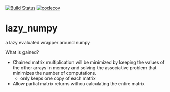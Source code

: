 
[![Build Status](https://travis-ci.org/kennethgoodman/lazy_numpy.svg?branch=master)](https://travis-ci.org/kennethgoodman/lazy_numpy)
[![codecov](https://codecov.io/gh/kennethgoodman/lazy_numpy/branch/master/graph/badge.svg)](https://codecov.io/gh/kennethgoodman/lazy_numpy)

# lazy_numpy
a lazy evaluated wrapper around numpy

What is gained?

* Chained matrix multiplication will be minimized by keeping the values of the other arrays in memory and solving the associative problem that minimizes the number of computations.
  - only keeps one copy of each matrix
* Allow partial matrix returns withou calculating the entire matrix
